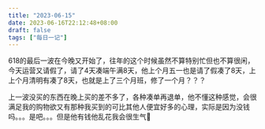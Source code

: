 ```yaml
---
title: "2023-06-15"
date: 2023-06-16T22:12:48+08:00
draft: false
tags: ["每日一记"]
---
```


618的最后一波在今晚又开始了，往年的这个时候虽然不算特别忙但也不算很闲，今天运营又请假了，请了4天凑端午满8天，他上个月五一也是请了假凑了8天，上上个月清明有凑了8天，也就是上了三个月班，修了一个月？？？

上一波没买的东西在晚上买的差不多了，各种凑单再退单，他不懂这种感觉，会很满足我的购物欲又有那种我买到的可比其他人便宜好多的心理，实际是因为没钱吗。。。是吧。。。但是他有钱他乱花我会很生气🤬